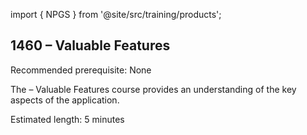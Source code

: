 import { NPGS } from '@site/src/training/products';

## 1460 <NPGS /> – Valuable Features

Recommended prerequisite: None

The <NPGS /> – Valuable Features course provides an understanding of the key aspects of the application.

Estimated length:  5 minutes
